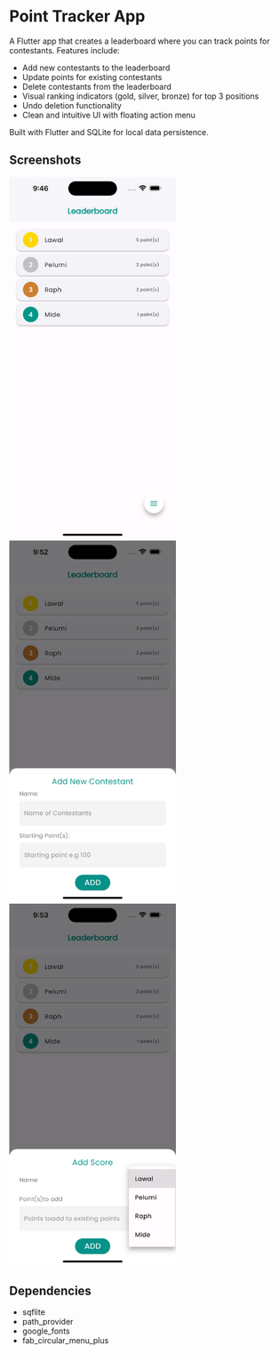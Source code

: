 # Point Tracker App

A Flutter app that creates a leaderboard where you can track points for contestants. Features include:

- Add new contestants to the leaderboard
- Update points for existing contestants 
- Delete contestants from the leaderboard
- Visual ranking indicators (gold, silver, bronze) for top 3 positions
- Undo deletion functionality
- Clean and intuitive UI with floating action menu

Built with Flutter and SQLite for local data persistence.

## Screenshots

<img src="images/screenshots/leaderboard.png" width="300"/>
<img src="images/screenshots/add_new.png" width="300"/>
<img src="images/screenshots/add_score.png" width="300"/>


## Dependencies

- sqflite
- path_provider 
- google_fonts
- fab_circular_menu_plus

